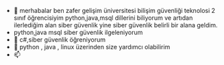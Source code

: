 - 👋 merhabalar ben zafer gelişim üniversitesi bilişim güvenliği teknolosi 2 sınıf öğrencisiyim python,java,msql dillerini biliyorum ve artıdan ilerlediğim alan siber güvenlik yine siber güvenlik belirli bir alana geldim.
-  python,java  msql siber güvenlik ilgeleniyorum
- 🌱 c#,siber güvenlik  öğreniyorum
- 💞️ python , java , linux üzerinden size yardımcı olabilirim
- 📫 

<!---@
zafergnd/zafergnd is a ✨ special ✨ repository because its `README.md` (this file) appears on your GitHub profile.
You can click the Preview link to take a look at your changes.
--->
